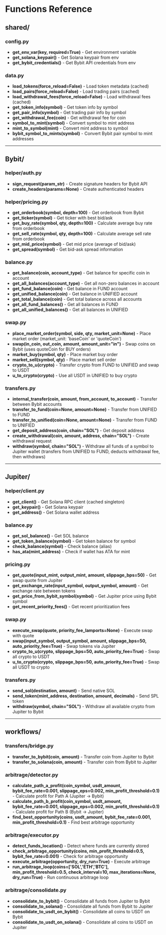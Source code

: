 # Functions Reference

## shared/

### config.py
- **get_env_var(key, required=True)** - Get environment variable
- **get_solana_keypair()** - Get Solana keypair from env
- **get_bybit_credentials()** - Get Bybit API credentials from env

### data.py
- **load_tokens(force_reload=False)** - Load token metadata (cached)
- **load_pairs(force_reload=False)** - Load trading pairs (cached)
- **load_withdrawal_fees(force_reload=False)** - Load withdrawal fees (cached)
- **get_token_info(symbol)** - Get token info by symbol
- **get_pair_info(symbol)** - Get trading pair info by symbol
- **get_withdrawal_fee(coin)** - Get withdrawal fee for coin
- **symbol_to_mint(symbol)** - Convert symbol to mint address
- **mint_to_symbol(mint)** - Convert mint address to symbol
- **bybit_symbol_to_mints(symbol)** - Convert Bybit pair symbol to mint addresses

---

## Bybit/

### helper/auth.py
- **sign_request(param_str)** - Create signature headers for Bybit API
- **create_headers(params=None)** - Create authenticated headers

### helper/pricing.py
- **get_orderbook(symbol, depth=100)** - Get orderbook from Bybit
- **get_ticker(symbol)** - Get ticker with best bid/ask
- **get_buy_rate(symbol, qty, depth=100)** - Calculate average buy rate from orderbook
- **get_sell_rate(symbol, qty, depth=100)** - Calculate average sell rate from orderbook
- **get_mid_price(symbol)** - Get mid price (average of bid/ask)
- **get_spread(symbol)** - Get bid-ask spread information

### balance.py
- **get_balance(coin, account_type)** - Get balance for specific coin in account
- **get_all_balances(account_type)** - Get all non-zero balances in account
- **get_fund_balance(coin)** - Get balance in FUND account
- **get_unified_balance(coin)** - Get balance in UNIFIED account
- **get_total_balance(coin)** - Get total balance across all accounts
- **get_all_fund_balances()** - Get all balances in FUND
- **get_all_unified_balances()** - Get all balances in UNIFIED

### swap.py
- **place_market_order(symbol, side, qty, market_unit=None)** - Place market order (market_unit: 'baseCoin' or 'quoteCoin')
- **swap(in_coin, out_coin, amount, amount_unit="in")** - Swap coins on Bybit (uses quoteCoin for BUY orders)
- **market_buy(symbol, qty)** - Place market buy order
- **market_sell(symbol, qty)** - Place market sell order
- **crypto_to_u(crypto)** - Transfer crypto from FUND to UNIFIED and swap to USDT
- **u_to_crypto(crypto)** - Use all USDT in UNIFIED to buy crypto

### transfers.py
- **internal_transfer(coin, amount, from_account, to_account)** - Transfer between Bybit accounts
- **transfer_to_fund(coin=None, amount=None)** - Transfer from UNIFIED to FUND
- **transfer_to_unified(coin=None, amount=None)** - Transfer from FUND to UNIFIED
- **get_deposit_address(coin, chain="SOL")** - Get deposit address
- **create_withdrawal(coin, amount, address, chain="SOL")** - Create withdrawal request
- **withdraw(symbol, chain="SOL")** - Withdraw all funds of a symbol to Jupiter wallet (transfers from UNIFIED to FUND, deducts withdrawal fee, then withdraws)

---

## Jupiter/

### helper/client.py
- **get_client()** - Get Solana RPC client (cached singleton)
- **get_keypair()** - Get Solana keypair
- **get_address()** - Get Solana wallet address

### balance.py
- **get_sol_balance()** - Get SOL balance
- **get_token_balance(symbol)** - Get token balance for symbol
- **check_balance(symbol)** - Check balance (alias)
- **has_ata(mint_address)** - Check if wallet has ATA for mint

### pricing.py
- **get_quote(input_mint, output_mint, amount, slippage_bps=50)** - Get swap quote from Jupiter
- **get_exchange_rate(input_symbol, output_symbol, amount)** - Get exchange rate between tokens
- **get_price_from_bybit_symbol(symbol)** - Get Jupiter price using Bybit symbol
- **get_recent_priority_fees()** - Get recent prioritization fees

### swap.py
- **execute_swap(quote, priority_fee_lamports=None)** - Execute swap with quote
- **swap(input_symbol, output_symbol, amount, slippage_bps=50, auto_priority_fee=True)** - Swap tokens via Jupiter
- **crypto_to_u(crypto, slippage_bps=50, auto_priority_fee=True)** - Swap all crypto to USDT
- **u_to_crypto(crypto, slippage_bps=50, auto_priority_fee=True)** - Swap all USDT to crypto

### transfers.py
- **send_sol(destination, amount)** - Send native SOL
- **send_token(mint_address, destination, amount, decimals)** - Send SPL token
- **withdraw(symbol, chain="SOL")** - Withdraw all available crypto from Jupiter to Bybit

---

## workflows/

### transfers/bridge.py
- **transfer_to_bybit(coin, amount)** - Transfer coin from Jupiter to Bybit
- **transfer_to_solana(coin, amount)** - Transfer coin from Bybit to Jupiter

### arbitrage/detector.py
- **calculate_path_a_profit(coin_symbol, usdt_amount, bybit_fee_rate=0.001, slippage_eps=0.002, min_profit_threshold=0.1)** - Calculate profit for Path A (Jupiter → Bybit)
- **calculate_path_b_profit(coin_symbol, usdt_amount, bybit_fee_rate=0.001, slippage_eps=0.002, min_profit_threshold=0.1)** - Calculate profit for Path B (Bybit → Jupiter)
- **find_best_opportunity(coins, usdt_amount, bybit_fee_rate=0.001, min_profit_threshold=0.1)** - Find best arbitrage opportunity

### arbitrage/executor.py
- **detect_funds_location()** - Detect where funds are currently stored
- **check_arbitrage_opportunity(coins, min_profit_threshold=0.5, bybit_fee_rate=0.001)** - Check for arbitrage opportunity
- **execute_arbitrage(opportunity, dry_run=True)** - Execute arbitrage
- **run_arbitrage_loop(coins=['SOL','ETH','BTC'], min_profit_threshold=0.5, check_interval=10, max_iterations=None, dry_run=True)** - Run continuous arbitrage loop

### arbitrage/consolidate.py
- **consolidate_to_bybit()** - Consolidate all funds from Jupiter to Bybit
- **consolidate_to_solana()** - Consolidate all funds from Bybit to Jupiter
- **consolidate_to_usdt_on_bybit()** - Consolidate all coins to USDT on Bybit
- **consolidate_to_usdt_on_solana()** - Consolidate all coins to USDT on Jupiter
